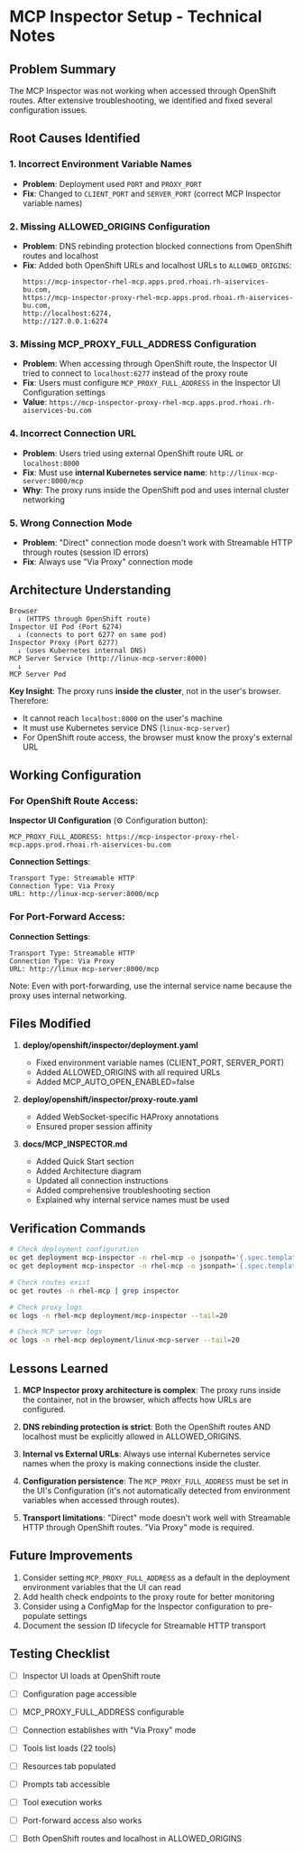 # MCP Inspector Setup - Technical Notes

## Problem Summary

The MCP Inspector was not working when accessed through OpenShift routes. After extensive troubleshooting, we identified and fixed several configuration issues.

## Root Causes Identified

### 1. **Incorrect Environment Variable Names**
- **Problem**: Deployment used `PORT` and `PROXY_PORT`
- **Fix**: Changed to `CLIENT_PORT` and `SERVER_PORT` (correct MCP Inspector variable names)

### 2. **Missing ALLOWED_ORIGINS Configuration**
- **Problem**: DNS rebinding protection blocked connections from OpenShift routes and localhost
- **Fix**: Added both OpenShift URLs and localhost URLs to `ALLOWED_ORIGINS`:
  ```
  https://mcp-inspector-rhel-mcp.apps.prod.rhoai.rh-aiservices-bu.com,
  https://mcp-inspector-proxy-rhel-mcp.apps.prod.rhoai.rh-aiservices-bu.com,
  http://localhost:6274,
  http://127.0.0.1:6274
  ```

### 3. **Missing MCP_PROXY_FULL_ADDRESS Configuration**
- **Problem**: When accessing through OpenShift route, the Inspector UI tried to connect to `localhost:6277` instead of the proxy route
- **Fix**: Users must configure `MCP_PROXY_FULL_ADDRESS` in the Inspector UI Configuration settings
- **Value**: `https://mcp-inspector-proxy-rhel-mcp.apps.prod.rhoai.rh-aiservices-bu.com`

### 4. **Incorrect Connection URL**
- **Problem**: Users tried using external OpenShift route URL or `localhost:8000`
- **Fix**: Must use **internal Kubernetes service name**: `http://linux-mcp-server:8000/mcp`
- **Why**: The proxy runs inside the OpenShift pod and uses internal cluster networking

### 5. **Wrong Connection Mode**
- **Problem**: "Direct" connection mode doesn't work with Streamable HTTP through routes (session ID errors)
- **Fix**: Always use "Via Proxy" connection mode

## Architecture Understanding

```
Browser
  ↓ (HTTPS through OpenShift route)
Inspector UI Pod (Port 6274)
  ↓ (connects to port 6277 on same pod)
Inspector Proxy (Port 6277)
  ↓ (uses Kubernetes internal DNS)
MCP Server Service (http://linux-mcp-server:8000)
  ↓
MCP Server Pod
```

**Key Insight**: The proxy runs **inside the cluster**, not in the user's browser. Therefore:
- It cannot reach `localhost:8000` on the user's machine
- It must use Kubernetes service DNS (`linux-mcp-server`)
- For OpenShift route access, the browser must know the proxy's external URL

## Working Configuration

### For OpenShift Route Access:

**Inspector UI Configuration** (⚙️ Configuration button):
```
MCP_PROXY_FULL_ADDRESS: https://mcp-inspector-proxy-rhel-mcp.apps.prod.rhoai.rh-aiservices-bu.com
```

**Connection Settings**:
```
Transport Type: Streamable HTTP
Connection Type: Via Proxy
URL: http://linux-mcp-server:8000/mcp
```

### For Port-Forward Access:

**Connection Settings**:
```
Transport Type: Streamable HTTP
Connection Type: Via Proxy
URL: http://linux-mcp-server:8000/mcp
```

Note: Even with port-forwarding, use the internal service name because the proxy uses internal networking.

## Files Modified

1. **deploy/openshift/inspector/deployment.yaml**
   - Fixed environment variable names (CLIENT_PORT, SERVER_PORT)
   - Added ALLOWED_ORIGINS with all required URLs
   - Added MCP_AUTO_OPEN_ENABLED=false

2. **deploy/openshift/inspector/proxy-route.yaml**
   - Added WebSocket-specific HAProxy annotations
   - Ensured proper session affinity

3. **docs/MCP_INSPECTOR.md**
   - Added Quick Start section
   - Added Architecture diagram
   - Updated all connection instructions
   - Added comprehensive troubleshooting section
   - Explained why internal service names must be used

## Verification Commands

```bash
# Check deployment configuration
oc get deployment mcp-inspector -n rhel-mcp -o jsonpath='{.spec.template.spec.containers[0].env[?(@.name=="CLIENT_PORT")].value}'
oc get deployment mcp-inspector -n rhel-mcp -o jsonpath='{.spec.template.spec.containers[0].env[?(@.name=="ALLOWED_ORIGINS")].value}'

# Check routes exist
oc get routes -n rhel-mcp | grep inspector

# Check proxy logs
oc logs -n rhel-mcp deployment/mcp-inspector --tail=20

# Check MCP server logs
oc logs -n rhel-mcp deployment/linux-mcp-server --tail=20
```

## Lessons Learned

1. **MCP Inspector proxy architecture is complex**: The proxy runs inside the container, not in the browser, which affects how URLs are configured.

2. **DNS rebinding protection is strict**: Both the OpenShift routes AND localhost must be explicitly allowed in ALLOWED_ORIGINS.

3. **Internal vs External URLs**: Always use internal Kubernetes service names when the proxy is making connections inside the cluster.

4. **Configuration persistence**: The `MCP_PROXY_FULL_ADDRESS` must be set in the UI's Configuration (it's not automatically detected from environment variables when accessed through routes).

5. **Transport limitations**: "Direct" mode doesn't work well with Streamable HTTP through OpenShift routes. "Via Proxy" mode is required.

## Future Improvements

1. Consider setting `MCP_PROXY_FULL_ADDRESS` as a default in the deployment environment variables that the UI can read
2. Add health check endpoints to the proxy route for better monitoring
3. Consider using a ConfigMap for the Inspector configuration to pre-populate settings
4. Document the session ID lifecycle for Streamable HTTP transport

## Testing Checklist

- [ ] Inspector UI loads at OpenShift route
- [ ] Configuration page accessible
- [ ] MCP_PROXY_FULL_ADDRESS configurable
- [ ] Connection establishes with "Via Proxy" mode
- [ ] Tools list loads (22 tools)
- [ ] Resources tab populated
- [ ] Prompts tab accessible
- [ ] Tool execution works
- [ ] Port-forward access also works
- [ ] Both OpenShift routes and localhost in ALLOWED_ORIGINS

